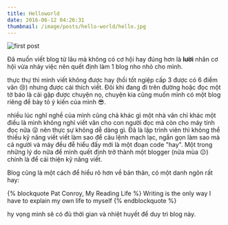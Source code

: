 ```yaml
---
title: Helloworld
date: 2016-06-12 04:26:31
thumbnail: /image/posts/hello-world/hello.jpg 
---
```

![first post](/image/posts/hello-world/hello.jpg)

Đã muốn viết blog từ lâu mà không có cơ hội hay đúng hơn là **lười** nhân cơ hội vừa nhảy việc nên quết định làm 1 blog nho nhỏ cho mình. 

<!--more-->

thực thự thì mình viết không được hay (hồi tốt ngiệp cấp 3 được có 6 điểm văn :cry:) nhưng được cái thích viết. Đôi khi đang đi trên đường hoặc đọc một tờ báo là cải gặp được chuyện nọ, chuyện kia cũng muốn mình có một blog riêng để bày tỏ ý kiến của mình :sunglasses:.

nhiều lúc nghĩ nghề của mình cũng chả khác gì một nhà văn chỉ khác một điều là mình không nghỉ viết văn cho con người đọc mà còn cho máy tính đọc nữa :stuck_out_tongue_winking_eye: nên thực sự không dễ dàng gì. Đã là lập trình viên thì không thể thiếu kỹ năng viết viết làm sao để câu lệnh mạch lạc, ngắn  gọn làm sao mà cả người và máy đều đễ hiểu đấy mới là một đoạn code "hay". Một trong những lý do nữa để mình quết định trở thành một blogger (nửa mùa :neutral_face:) chính là để cải thiện kỹ năng viết.

Blog cũng là một cách để hiểu rõ hơn về bản thân, có một danh ngôn rất hay:

{% blockquote  Pat Conroy, My Reading Life  %}
Writing is the only way I have to explain my own life to myself
{% endblockquote %}

hy vọng mình sẽ có đủ thời gian và nhiệt huyết để duy trì blog này.